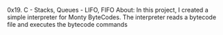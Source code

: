0x19. C - Stacks, Queues - LIFO, FIFO About: In this project, I created a simple interpreter for Monty ByteCodes. The interpreter reads a bytecode file and executes the bytecode commands
